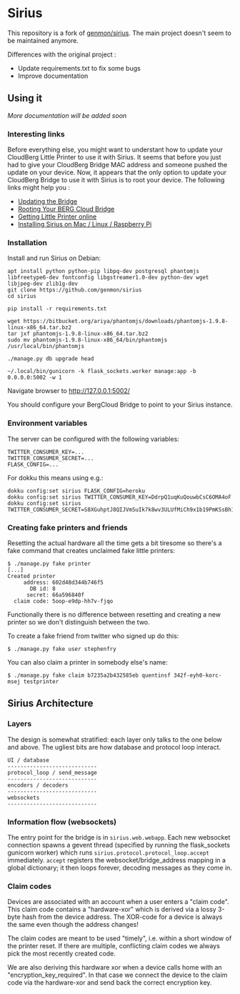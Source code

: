 # Sirius

This repository is a fork of [genmon/sirius](https://github.com/genmon/sirius).
The main project doesn't seem to be maintained anymore.

Differences with the original project :

 * Update requirements.txt to fix some bugs
 * Improve documentation


## Using it

*More documentation will be added soon*

### Interesting links

Before everything else, you might want to understant how to update your CloudBerg Little Printer to use it with Sirius. It seems that before you just had to give your CloudBerg Bridge MAC address and someone pushed the update on your device. Now, it appears that the only option to update your CloudBerg Bridge to use it with Sirius is to root your device. The following links might help you :

  * [Updating the Bridge](https://github.com/genmon/sirius/wiki/Updating-the-Bridge)
  * [Rooting Your BERG Cloud Bridge](http://pipt.github.io/2013/04/15/rooting-berg-cloud-bridge.html)
  * [Getting Little Printer online](http://joerick.me/hardware/2017/03/09/little-printer)
  * [Installing Sirius on Mac / Linux / Raspberry Pi](https://gist.github.com/hako/f8944cfa7b8fb8115f6d)

### Installation

Install and run Sirius on Debian:

```
apt install python python-pip libpq-dev postgresql phantomjs libfreetype6-dev fontconfig libgstreamer1.0-dev python-dev wget libjpeg-dev zlib1g-dev
git clone https://github.com/genmon/sirius
cd sirius

pip install -r requirements.txt

wget https://bitbucket.org/ariya/phantomjs/downloads/phantomjs-1.9.8-linux-x86_64.tar.bz2
tar jxf phantomjs-1.9.8-linux-x86_64.tar.bz2
sudo mv phantomjs-1.9.8-linux-x86_64/bin/phantomjs /usr/local/bin/phantomjs

./manage.py db upgrade head

~/.local/bin/gunicorn -k flask_sockets.worker manage:app -b 0.0.0.0:5002 -w 1
```

Navigate browser to http://127.0.0.1:5002/

You should configure your BergCloud Bridge to point to your Sirius instance.

### Environment variables

The server can be configured with the following variables:

```
TWITTER_CONSUMER_KEY=...
TWITTER_CONSUMER_SECRET=...
FLASK_CONFIG=...
```

For dokku this means using e.g.:

```
dokku config:set sirius FLASK_CONFIG=heroku
dokku config:set sirius TWITTER_CONSUMER_KEY=DdrpQ1uqKuQouwbCsC6OMA4oF
dokku config:set sirius TWITTER_CONSUMER_SECRET=S8XGuhptJ8QIJVmSuIk7k8wv3ULUfMiCh9x1b19PmKSsBh1VDM
```

### Creating fake printers and friends

Resetting the actual hardware all the time gets a bit tiresome so
there's a fake command that creates unclaimed fake little printers:

```console
$ ./manage.py fake printer
[...]
Created printer
     address: 602d48d344b746f5
       DB id: 8
      secret: 66a596840f
  claim code: 5oop-e9dp-hh7v-fjqo
```

Functionally there is no difference between resetting and creating a new printer so we don't distinguish between the two.

To create a fake friend from twitter who signed up do this:

```console
$ ./manage.py fake user stephenfry
```

You can also claim a printer in somebody else's name:

```console
$ ./manage.py fake claim b7235a2b432585eb quentinsf 342f-eyh0-korc-msej testprinter
```

## Sirius Architecture

### Layers

The design is somewhat stratified: each layer only talks to the one
below and above. The ugliest bits are how database and protocol loop
interact.

```
UI / database
----------------------------
protocol_loop / send_message
----------------------------
encoders / decoders
----------------------------
websockets
----------------------------
```

### Information flow (websockets)

The entry point for the bridge is in `sirius.web.webapp`. Each new
websocket connection spawns a gevent thread (specified by running the
flask_sockets gunicorn worker) which runs
`sirius.protocol.protocol_loop.accept` immediately. `accept` registers
the websocket/bridge_address mapping in a global dictionary; it then
loops forever, decoding messages as they come in.


### Claim codes

Devices are associated with an account when a user enters a "claim
code". This claim code contains a "hardware-xor" which is derived via
a lossy 3-byte hash from the device address. The XOR-code for a device
is always the same even though the address changes!

The claim codes are meant to be used "timely", i.e. within a short
window of the printer reset. If there are multiple, conflicting claim
codes we always pick the most recently created code.

We are also deriving this hardware xor when a device calls home with
an "encryption_key_required". In that case we connect the device to
the claim code via the hardware-xor and send back the correct
encryption key.
